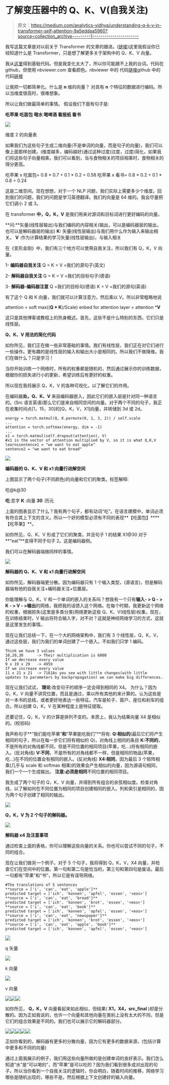 # 了解变压器中的 Q、K、V(自我关注)

> 原文：<https://medium.com/analytics-vidhya/understanding-q-k-v-in-transformer-self-attention-9a5eddaa5960?source=collection_archive---------1----------------------->

我写这篇文章是对以前关于 Transformer 的文章的跟进。([链接](/analytics-vidhya/nlp-transformer-unit-test-95459fefbea9))这里我假设你已经知道什么是 Transformer，只是想了解更多关于架构中的 Q、K、V 向量。

我从[这里](#https://github.com/bentrevett/pytorch-seq2seq/blob/master/6%20-%20Attention%20is%20All%20You%20Need.ipynb)得到基础代码。但是我变化太大了，所以你可能跟不上我的台词。代码在 github，但使用 nbviewer.com 查看颜色。nbviewer 中的
代码[链接](https://nbviewer.jupyter.org/github/mcelikkaya/medium_articles/blob/main/transformer_debugging.ipynb)github 中的
代码[链接](https://github.com/mcelikkaya/medium_articles/blob/main/transformer_debugging.ipynb)

让我把一切都简单化。什么是 **n** 维的向量？
对具有 **n** 个特征的数据进行编码。所以当维度很高时，很难想象。

所以让我们做最简单的事情。
假设我们下面有句子是:

**吃苹果
吃面包
喝水
喝啤酒
看报纸
看书**

![](img/8fdf287fbd1f1a93a273ae36493e3fa5.png)

维度 2 的向量表

如果我们为这些句子生成二维向量(不是单词的向量，而是句子的向量)，我们可以像上面那样创建。(维度越多，编码越好)通过这种过度(过度，过度)简化，如果我们将这些句子向量相乘，我们可以看到，当与食物相关的项目相乘时，食物相关的得分更高。

吃苹果 x 吃面包= 0.8 * 0.7 + 0.1 * 0.2 = 0.58
吃苹果 x 看书= 0.8 * 0.2 + 0.1 * 0.8 = 0.24

这是二维空间。现在想想，对于一个 NLP 问题，我们实际上需要多少个维度。回到我们的问题，我们的问题是学习英德翻译。我们的向量是 64 维的。我会尽量把它们调小 2 或 3。

在 transformer **中，Q，K，V** 是我们用来对源词和目标词进行更好编码的向量。

**问:**矢量(线性层输出)与我们编码的内容相关(输出，可以是编码器层的输出，也可以是解码器层的输出)
**K:** 矢量(线性层输出)与我们用什么作为输入来输出相关。
**V** :作为计算结果的学习矢量(线性层输出)，与输入相关

在《变形金刚》中，我们有三个地方可以使用自我关注，所以我们有 Q，K，V 向量。

1- **编码器自我关注** Q = K = V =我们的源句子(英文)

2- **解码器自我关注** Q = K = V =我们的目标句子(德语)

3- **解码器-编码器注意** Q =我们的目标句(德语)
K = V =我们的源句(英语)

有了这个 Q 和 K 向量，我们就可以计算注意力，然后乘以 V。所以非常粗略地说

attention = soft max((**Q * K**)/Scale)
enbed for attention layer = attention ***V**

这只是其他博客或教程上的热身概述。首先，这些不是什么特别的东西，它们只是线性层。

**Q、K、V 用法的简化代码**

如你所见，我们正在做一些非常基础的事情。我们有线性层，我们正在对它们进行一些操作。更有趣的是线性层的输入和输出大小是相同的。所以我们不做降维。我们在做什么？只是学习！

当你开始训练一个网络时，所有的权重都是随机的，然后通过展示你的训练数据，根据你的损失进行小的更新，希望训练后有更好的权重。

所以现在我将展示 Q，K，V 的各种可视化，以了解它们的作用。

在编码器**处，Q、K、V** 来自编码器嵌入，因此它们的嵌入层是针对同一种语言的。(Src 语言英语)那么它们是来自相同空间的向量。对于两个不同的句子，我正在收集时间点[1，15，30]的[Q，K，V，X1]向量，并转储到 3d 或 2d。

```
energy = torch.matmul(Q, K.permute(0, 1, 3, 2)) / self.scale
...                            
attention = torch.softmax(energy, dim = -1)
...
x1 = torch.matmul(self.dropout(attention), V)
#x1 is the vector of attention multiplied by V, so it is what Q,K,V learnssentence1 = "we want to eat apple"
sentence2 = "we want to eat bread"
```

![](img/52b9b856471ad640ec814f6cb4dc9e8b.png)

**编码器的 Q、K、V 和 x1 向量行进解空间**

上图显示了两个句子(不同颜色)的向量和它们的聚类。标签解释:

吃@k@30

**吃**:息字
**K** :向量
**30** :历元

上面的图表显示了什么？我有两个句子，都有动词“吃”。在语言建模中，单词必须有符合其上下文的含义。所以一个好的模型必须有不同的表现**【吃面包】****【吃苹果】**。

如你所见，Q、K、V 形成了它们的聚类，并且句子 1 的结果 X1@30 对于**“eat”**变得不同于句子 2。这是编码器侧。

我们可以在解码器端做同样的事情。

![](img/de0fb1c529d58945d61966c86eb4f723.png)

**解码器的 Q、K、V 和 x1 向量行进解空间**

如你所见，解码器端更分散。因为编码器只有 1 个输入类型，(源语言)，但是解码器端有他的自我关注+编码器关注+位置层。

你能理解与 Q，K，V 和一个单词的嵌入的关系吗？想我有一个只有**输入- > Q - > K - > V - >输出**的网络，我把我的话馈入这个网络。在每个时期，我更新这个网络的权重，根据损失(这里是多类分类)网络更新这些 Q、K、V(线性层)权重。现在，在训练结束时，V 输出将符合输入字，对不对？这就是神经网络学习的方式，这就是这里发生的事情。

现在让我们总结一下，在一个大的网络架构中，我们有 3 个线性层，Q，K，V，通过这些层，我们为我们的单词创建了一个嵌入。不如我们只学 1 编码。

```
Think we have 3 values 
10,20,30      -> Their multiplication is 6000
If we decrease every value
9 x 19 x 29   -> 4959
If we increase every value
11 x 21 x 21  -> 7161As you see with little changes(with little updates to parameters by backpropagation) we can make big differences.
```

现在让我们试试，
**理论**:改变句子的顺序一定会得到相同的 X4。
为什么？因为 Q，K，V 向量不讲究位置，而且是通过，乘以所有其他的来计算的。认为这些是对一本书的总结，或者更好地表达一些特征。汽车是轮子、窗户、座位和刹车的组合。所以创建 Q，K，V 在某种程度上是特征提取。

还要记住，Q，K，V 的计算是排列不变的。本质上，我认为结果向量 X4 是相似的。(校验码)

我声称句子**“我们能吃苹果”**和**“苹果能吃我们”**将有:
**Q:相似的**(最后它们将产生相同的句子，所以在每一步它们将有相似的 Q)，对角线上相同的条目
**K:不同的**，不是所有的对角线都不同，但是不同位置的相同项目(苹果，吃…)将有相同的嵌入。(反对角线)
**V:不同**，不是所有的对角线都不一样，但是相同的物品(苹果，吃…)在不同的位置会有相同的嵌入。(反对角线)
**X4:相同**，因为最后 3 个矩阵相乘(几乎与 scale 和 softmax 相乘)的效果会产生相似的向量，因为源语句相同，我们一个一个生成输出。
**注意:**必须是**相同**不同位置的相同项目。

我生成了两个句子的 Q，K，V 向量，并得到所有组合的余弦相似度。检查对角线，以了解如何在不同位置为相同的项目创建相同的嵌入。列和索引是相同的，因为两个句子创建了相同的输出。

![](img/fff565c819c1b31aafcaa3d0ea7f1ef5.png)

**Q，K，V 为 2 个句子的解码器。**

![](img/e41e8409defaa8ea1e8dfb778d304ccd.png)

**解码器 x4 及注意事项**

通过检查上面的表格，你可以理解这些向量的关系。你也可以尝试不同的句子，不同的组合。

现在让我们做另一个例子。对于 5 个句子，我将得到 Q，K，V，X4 向量，并检查它们在空间中的位置。第一句和第二句是恰当的，第三句和第四句是废话。最后一句都有“苹果”和“书”，所以它是有误导网络。

```
#The translations of 5 sentences 
**source = ['i', 'can', 'eat', 'apple']**
predicted target = ['ich', 'konnen', 'apfel', 'essen', '<eos>']
**source = ['i', 'can', 'eat', 'bread']**
predicted target = ['ich', 'konnen', 'brot', 'essen', '<eos>']
**source = ['i', 'can', 'eat', 'book']**
predicted target = ['ich', 'konnen', 'apfel', 'essen', '<eos>']
**source = ['i', 'can', 'eat', 'newspaper']**
predicted target = ['ich', 'konnen', 'brot', 'essen', '<eos>']
**source = ['i', 'can', 'eat', 'apple', 'book']**
predicted target = ['ich', 'konnen', 'apfel', 'essen', '<eos>']
```

![](img/fa02a6613d1b677ed768dc52f8d6b6da.png)

q 矢量

![](img/2c3f9d07a4648836a54b4c0abcfd22f1.png)

k 向量

![](img/67bbb9914759d9c7eb336159f60008ff.png)

v 向量

![](img/7fcddc375d2078403b8691ac082d34e5.png)![](img/f6cdd8fbb4d4a8a47fc36aff9077920f.png)![](img/3ce27c5b8a888e99f15af81d970a0a80.png)

如你所见， **Q，K，V** 向量看起来如此相似，但结果( **X1，X4，src_final** )却是分散的。因为正如我说的，也许一个向量和其他向量在类别上没有太大的不同，但是它们的组合效果是不同的。我们也可以展示它的解码器部分。

![](img/18cc1bc7d7d6ab398c4dfa41f8aaa457.png)![](img/18cc1bc7d7d6ab398c4dfa41f8aaa457.png)![](img/7ee94a1cacfe21564568ca637ced1cbc.png)![](img/44a449ea15b7081ca4add88c5022d42c.png)![](img/36162181245410ce065106c6ba600b4a.png)

正如你看到的，解码器有更多的分散向量，因为它有更多的数据来源，(包括计算中更多和不同的向量)

通过上面我展示的例子，我们用这些向量所做的是创建单词的良好表示。我们怎么知道“水”是“可以喝的”，而“苹果”是可以吃的？因为我们看到很多成对出现的句子。所以当你看到一个自我关注的逻辑时，你会明白，随着时间的推移，网络学习哪些是随机出现的，哪些不是。然后根据上下文创建好的输入向量。
